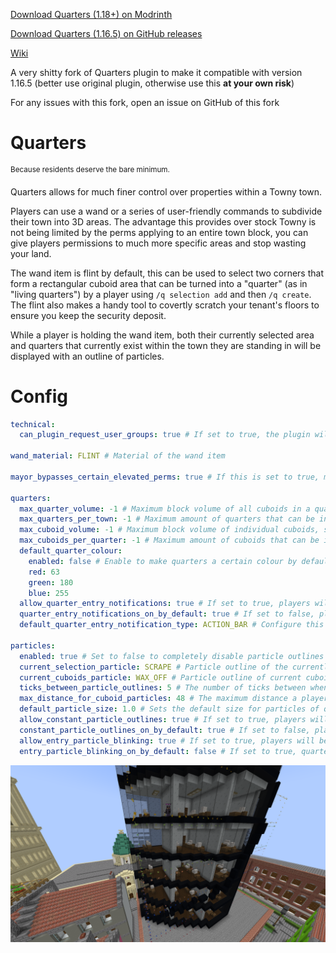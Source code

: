 [Download Quarters (1.18+) on Modrinth](https://modrinth.com/plugin/quarters)

[Download Quarters (1.16.5) on GitHub releases](https://github.com/31893189/Quarters_1.16.5/releases)

[Wiki](https://github.com/jwkerr/Quarters/wiki)

A very shitty fork of Quarters plugin to make it compatible with version 1.16.5 (better use original plugin, otherwise use this **at your own risk**)

For any issues with this fork, open an issue on GitHub of this fork

# Quarters
<sup>Because residents deserve the bare minimum.</sup>

Quarters allows for much finer control over properties within a Towny town.

Players can use a wand or a series of user-friendly commands to subdivide their town into 3D areas. The advantage this provides over stock Towny is not being limited by the perms applying to an entire town block, you can give players permissions to much more specific areas and stop wasting your land.

The wand item is flint by default, this can be used to select two corners that form a rectangular cuboid area that can be turned into a "quarter" (as in "living quarters") by a player using `/q selection add` and then `/q create`. The flint also makes a handy tool to covertly scratch your tenant's floors to ensure you keep the security deposit.

While a player is holding the wand item, both their currently selected area and quarters that currently exist within the town they are standing in will be displayed with an outline of particles.
# Config
```yaml
technical:
  can_plugin_request_user_groups: true # If set to true, the plugin will be allowed to query GitHub for the latest sponsor data to correctly format names (please keep this enabled as sponsors are what keep development coming!)
  
wand_material: FLINT # Material of the wand item

mayor_bypasses_certain_elevated_perms: true # If this is set to true, mayors will bypass perms for certain command such as /q create, /q evict etc. This is intended to make configuration easier as most servers will want this behaviour

quarters:
  max_quarter_volume: -1 # Maximum block volume of all cuboids in a quarter combined, set to -1 for no limit
  max_quarters_per_town: -1 # Maximum amount of quarters that can be in a single town, set to -1 for no limit
  max_cuboid_volume: -1 # Maximum block volume of individual cuboids, set to -1 for no limit
  max_cuboids_per_quarter: -1 # Maximum amount of cuboids that can be in each quarter, set to -1 for no limit
  default_quarter_colour:
    enabled: false # Enable to make quarters a certain colour by default, configure colour below
    red: 63
    green: 180
    blue: 255
  allow_quarter_entry_notifications: true # If set to true, players will be allowed to toggle notifications of when they have entered a quarter
  quarter_entry_notifications_on_by_default: true # If set to false, players will have to opt in to entry notifications
  default_quarter_entry_notification_type: ACTION_BAR # Configure this to change the default quarter entry notification type

particles:
  enabled: true # Set to false to completely disable particle outlines around cuboids
  current_selection_particle: SCRAPE # Particle outline of the currently selected area
  current_cuboids_particle: WAX_OFF # Particle outline of current cuboids added to selection
  ticks_between_particle_outlines: 5 # The number of ticks between when the particle outlines of quarters will appear
  max_distance_for_cuboid_particles: 48 # The maximum distance a player can be from a cuboid before the outline particles stop being sent to their client
  default_particle_size: 1.0 # Sets the default size for particles of quarters that have been made
  allow_constant_particle_outlines: true # If set to true, players will be able to toggle quarter outlines to display constantly
  constant_particle_outlines_on_by_default: true # If set to false, players will have to opt in to constant particle outlines
  allow_entry_particle_blinking: true # If set to true, players will be able to toggle quarter outlines to blink when entered
  entry_particle_blinking_on_by_default: false # If set to true, quarters will blink their particles for one tick upon entry by a player, this can be a good alternative to constant particle outlines if it is causing lag

```

![2023-10-21_17.34.33.png](images/2023-10-21_17.34.33.png)